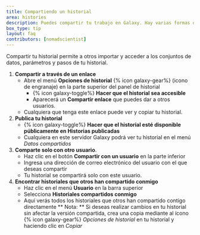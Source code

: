 ```yaml
---
title: Compartiendo un historial
area: histories
description: Puedes compartir tu trabajo en Galaxy. Hay varias formas de dar acceso a tus historiales a otros usuarios.
box_type: tip
layout: faq
contributors: [nomadscientist]
---
```


Compartir tu historial permite a otros importar y acceder a los conjuntos de datos, parámetros y pasos de tu historial.
1. **Compartir a través de un enlace**
   - Abre el menú **Opciones de historial** {% icon galaxy-gear%} (icono de engranaje) en la parte superior del panel de historial
     - {% icon galaxy-toggle%} **Hacer que el historial sea accesible**
     - Aparecerá un **Compartir enlace** que puedes dar a otros usuarios.
   - Cualquiera que tenga este enlace puede ver y copiar tu historial.
2. **Publica tu historial**
   - {% icon galaxy-toggle%} **Hacer que el historial esté disponible públicamente en Historias publicadas**
   - Cualquiera en este servidor Galaxy podrá ver tu historial en el menú *Datos compartidos*
3. **Comparte solo con otro usuario**.
   - Haz clic en el botón **Compartir con un usuario** en la parte inferior
   - Ingresa una dirección de correo electrónico del usuario con el que deseas compartir
   - Tu historial se compartirá solo con este usuario.
4. **Encontrar historiales que otros han compartido conmigo**
   - Haz clic en el menú **Usuario** en la barra superior
   - Selecciona **Historiales compartidos conmigo**
   - Aquí verás todos los historiales que otros han compartido contigo directamente
** Nota: ** Si deseas realizar cambios en tu historial sin afectar la versión compartida, crea una copia mediante al ícono {% icon galaxy-gear%} *Opciones de historial* en tu historial y haciendo clic en *Copiar*
